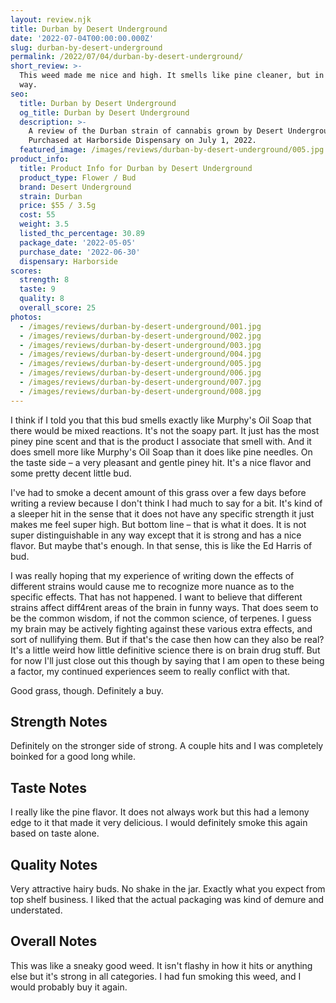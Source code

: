 ```yaml
---
layout: review.njk
title: Durban by Desert Underground
date: '2022-07-04T00:00:00.000Z'
slug: durban-by-desert-underground
permalink: /2022/07/04/durban-by-desert-underground/
short_review: >-
  This weed made me nice and high. It smells like pine cleaner, but in a good
  way.
seo:
  title: Durban by Desert Underground
  og_title: Durban by Desert Underground
  description: >-
    A review of the Durban strain of cannabis grown by Desert Underground.
    Purchased at Harborside Dispensary on July 1, 2022.
  featured_image: /images/reviews/durban-by-desert-underground/005.jpg
product_info:
  title: Product Info for Durban by Desert Underground
  product_type: Flower / Bud
  brand: Desert Underground
  strain: Durban
  price: $55 / 3.5g
  cost: 55
  weight: 3.5
  listed_thc_percentage: 30.89
  package_date: '2022-05-05'
  purchase_date: '2022-06-30'
  dispensary: Harborside
scores:
  strength: 8
  taste: 9
  quality: 8
  overall_score: 25
photos:
  - /images/reviews/durban-by-desert-underground/001.jpg
  - /images/reviews/durban-by-desert-underground/002.jpg
  - /images/reviews/durban-by-desert-underground/003.jpg
  - /images/reviews/durban-by-desert-underground/004.jpg
  - /images/reviews/durban-by-desert-underground/005.jpg
  - /images/reviews/durban-by-desert-underground/006.jpg
  - /images/reviews/durban-by-desert-underground/007.jpg
  - /images/reviews/durban-by-desert-underground/008.jpg
---
```


I think if I told you that this bud smells exactly like Murphy's Oil Soap that there would be mixed reactions. It's not the soapy part. It just has the most piney pine scent and that is the product I associate that smell with. And it does smell more like Murphy's Oil Soap than it does like pine needles. On the taste side – a very pleasant and gentle piney hit. It's a nice flavor and some pretty decent little bud.

I've had to smoke a decent amount of this grass over a few days before writing a review because I don't think I had much to say for a bit. It's kind of a sleeper hit in the sense that it does not have any specific strength it just makes me feel super high. But bottom line – that is what it does. It is not super distinguishable in any way except that it is strong and has a nice flavor. But maybe that's enough. In that sense, this is like the Ed Harris of bud.

I was really hoping that my experience of writing down the effects of different strains would cause me to recognize more nuance as to the specific effects. That has not happened. I want to believe that different strains affect diff4rent areas of the brain in funny ways. That does seem to be the common wisdom, if not the common science, of terpenes. I guess my brain may be actively fighting against these various extra effects, and sort of nullifying them. But if that's the case then how can they also be real? It's a little weird how little definitive science there is on brain drug stuff. But for now I'll just close out this though by saying that I am open to these being a factor, my continued experiences seem to really conflict with that.

Good grass, though. Definitely a buy.

## Strength Notes

Definitely on the stronger side of strong. A couple hits and I was completely boinked for a good long while.

## Taste Notes

I really like the pine flavor. It does not always work but this had a lemony edge to it that made it very delicious. I would definitely smoke this again based on taste alone.

## Quality Notes

Very attractive hairy buds. No shake in the jar. Exactly what you expect from top shelf business. I liked that the actual packaging was kind of demure and understated.

## Overall Notes

This was like a sneaky good weed. It isn't flashy in how it hits or anything else but it's strong in all categories. I had fun smoking this weed, and I would probably buy it again.
